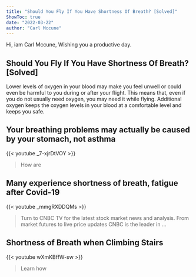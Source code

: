 ```yaml
---
title: "Should You Fly If You Have Shortness Of Breath? [Solved]"
ShowToc: true 
date: "2022-03-22"
author: "Carl Mccune" 
---
```


Hi, iam Carl Mccune, Wishing you a productive day.
## Should You Fly If You Have Shortness Of Breath? [Solved]
Lower levels of oxygen in your blood may make you feel unwell or could even be harmful to you during or after your flight. This means that, even if you do not usually need oxygen, you may need it while flying. Additional oxygen keeps the oxygen levels in your blood at a comfortable level and keeps you safe.

## Your breathing problems may actually be caused by your stomach, not asthma
{{< youtube _7-xjrDtVOY >}}
>How are 

## Many experience shortness of breath, fatigue after Covid-19
{{< youtube _mmgRXDDQMs >}}
>Turn to CNBC TV for the latest stock market news and analysis. From market futures to live price updates CNBC is the leader in ...

## Shortness of Breath when Climbing Stairs
{{< youtube wXmKBffW-sw >}}
>Learn how 

